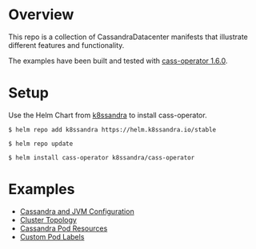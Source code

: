 # Overview
This repo is a collection of CassandraDatacenter manifests that illustrate different features and functionality. 

The examples have been built and tested with [cass-operator 1.6.0](https://github.com/datastax/cass-operator/tree/v1.6.0).

# Setup
Use the Helm Chart from [k8ssandra](https://github.com/k8ssandra/k8ssandra) to install cass-operator.

```
$ helm repo add k8ssandra https://helm.k8ssandra.io/stable

$ helm repo update

$ helm install cass-operator k8ssandra/cass-operator
```
# Examples
* [Cassandra and JVM Configuration](./cassandra-jvm)
* [Cluster Topology](./cluster-topology)
* [Cassandra Pod Resources](./cassandra-pod-resources)
* [Custom Pod Labels](./pod-labels)
